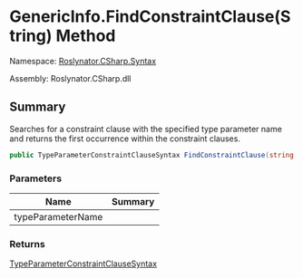 # GenericInfo\.FindConstraintClause\(String\) Method

Namespace: [Roslynator.CSharp.Syntax](../../README.md)

Assembly: Roslynator\.CSharp\.dll

## Summary

Searches for a constraint clause with the specified type parameter name and returns the first occurrence within the constraint clauses\.

```csharp
public TypeParameterConstraintClauseSyntax FindConstraintClause(string typeParameterName)
```

### Parameters

| Name | Summary |
| ---- | ------- |
| typeParameterName | |

### Returns

[TypeParameterConstraintClauseSyntax](https://docs.microsoft.com/en-us/dotnet/api/microsoft.codeanalysis.csharp.syntax.typeparameterconstraintclausesyntax)

